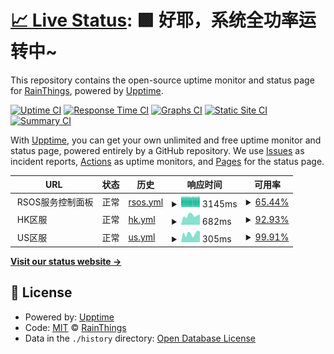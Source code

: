 # [📈 Live Status](https://status.ano404.top): <!--live status--> **🟩 好耶，系统全功率运转中~**

This repository contains the open-source uptime monitor and status page for [RainThings](rainthings.ml), powered by [Upptime](https://github.com/upptime/upptime).

[![Uptime CI](https://github.com/RainThings/uptime/workflows/Uptime%20CI/badge.svg)](https://github.com/RainThings/uptime/actions?query=workflow%3A%22Uptime+CI%22)
[![Response Time CI](https://github.com/RainThings/uptime/workflows/Response%20Time%20CI/badge.svg)](https://github.com/RainThings/uptime/actions?query=workflow%3A%22Response+Time+CI%22)
[![Graphs CI](https://github.com/RainThings/uptime/workflows/Graphs%20CI/badge.svg)](https://github.com/RainThings/uptime/actions?query=workflow%3A%22Graphs+CI%22)
[![Static Site CI](https://github.com/RainThings/uptime/workflows/Static%20Site%20CI/badge.svg)](https://github.com/RainThings/uptime/actions?query=workflow%3A%22Static+Site+CI%22)
[![Summary CI](https://github.com/RainThings/uptime/workflows/Summary%20CI/badge.svg)](https://github.com/RainThings/uptime/actions?query=workflow%3A%22Summary+CI%22)

With [Upptime](https://upptime.js.org), you can get your own unlimited and free uptime monitor and status page, powered entirely by a GitHub repository. We use [Issues](https://github.com/RainThings/uptime/issues) as incident reports, [Actions](https://github.com/RainThings/uptime/actions) as uptime monitors, and [Pages](https://status.ano404.top) for the status page.

<!--start: status pages-->
<!-- This summary is generated by Upptime (https://github.com/upptime/upptime) -->
<!-- Do not edit this manually, your changes will be overwritten -->
<!-- prettier-ignore -->
| URL | 状态 | 历史 | 响应时间 | 可用率 |
| --- | ------ | ------- | ------------- | ------ |
| <img alt="" src="https://icons.duckduckgo.com/ip3/$us_site.ico" height="13"> RSOS服务控制面板 | 正常 | [rsos.yml](https://github.com/jkaaa404/uptime/commits/HEAD/history/rsos.yml) | <details><summary><img alt="响应时间趋势" src="./graphs/rsos/response-time-week.png" height="20"> 3145ms</summary><br><a href="https://status.ano404.top/history/rsos"><img alt="响应时间 757" src="https://img.shields.io/endpoint?url=https%3A%2F%2Fraw.githubusercontent.com%2Fjkaaa404%2Fuptime%2FHEAD%2Fapi%2Frsos%2Fresponse-time.json"></a><br><a href="https://status.ano404.top/history/rsos"><img alt="24小时响应时间 3304" src="https://img.shields.io/endpoint?url=https%3A%2F%2Fraw.githubusercontent.com%2Fjkaaa404%2Fuptime%2FHEAD%2Fapi%2Frsos%2Fresponse-time-day.json"></a><br><a href="https://status.ano404.top/history/rsos"><img alt="7天响应时间 3145" src="https://img.shields.io/endpoint?url=https%3A%2F%2Fraw.githubusercontent.com%2Fjkaaa404%2Fuptime%2FHEAD%2Fapi%2Frsos%2Fresponse-time-week.json"></a><br><a href="https://status.ano404.top/history/rsos"><img alt="30天响应时间 2139" src="https://img.shields.io/endpoint?url=https%3A%2F%2Fraw.githubusercontent.com%2Fjkaaa404%2Fuptime%2FHEAD%2Fapi%2Frsos%2Fresponse-time-month.json"></a><br><a href="https://status.ano404.top/history/rsos"><img alt="1年响应时间 761" src="https://img.shields.io/endpoint?url=https%3A%2F%2Fraw.githubusercontent.com%2Fjkaaa404%2Fuptime%2FHEAD%2Fapi%2Frsos%2Fresponse-time-year.json"></a></details> | <details><summary><a href="https://status.ano404.top/history/rsos">65.44%</a></summary><a href="https://status.ano404.top/history/rsos"><img alt="可用率 99.76%" src="https://img.shields.io/endpoint?url=https%3A%2F%2Fraw.githubusercontent.com%2Fjkaaa404%2Fuptime%2FHEAD%2Fapi%2Frsos%2Fuptime.json"></a><br><a href="https://status.ano404.top/history/rsos"><img alt="4小时可用率 53.60%" src="https://img.shields.io/endpoint?url=https%3A%2F%2Fraw.githubusercontent.com%2Fjkaaa404%2Fuptime%2FHEAD%2Fapi%2Frsos%2Fuptime-day.json"></a><br><a href="https://status.ano404.top/history/rsos"><img alt="7日可用率 65.44%" src="https://img.shields.io/endpoint?url=https%3A%2F%2Fraw.githubusercontent.com%2Fjkaaa404%2Fuptime%2FHEAD%2Fapi%2Frsos%2Fuptime-week.json"></a><br><a href="https://status.ano404.top/history/rsos"><img alt="30日可用率 89.75%" src="https://img.shields.io/endpoint?url=https%3A%2F%2Fraw.githubusercontent.com%2Fjkaaa404%2Fuptime%2FHEAD%2Fapi%2Frsos%2Fuptime-month.json"></a><br><a href="https://status.ano404.top/history/rsos"><img alt="1年可用率 99.15%" src="https://img.shields.io/endpoint?url=https%3A%2F%2Fraw.githubusercontent.com%2Fjkaaa404%2Fuptime%2FHEAD%2Fapi%2Frsos%2Fuptime-year.json"></a></details>
| <img alt="" src="https://icons.duckduckgo.com/ip3/$hk_server.ico" height="13"> HK区服 | 正常 | [hk.yml](https://github.com/jkaaa404/uptime/commits/HEAD/history/hk.yml) | <details><summary><img alt="响应时间趋势" src="./graphs/hk/response-time-week.png" height="20"> 682ms</summary><br><a href="https://status.ano404.top/history/hk"><img alt="响应时间 627" src="https://img.shields.io/endpoint?url=https%3A%2F%2Fraw.githubusercontent.com%2Fjkaaa404%2Fuptime%2FHEAD%2Fapi%2Fhk%2Fresponse-time.json"></a><br><a href="https://status.ano404.top/history/hk"><img alt="24小时响应时间 707" src="https://img.shields.io/endpoint?url=https%3A%2F%2Fraw.githubusercontent.com%2Fjkaaa404%2Fuptime%2FHEAD%2Fapi%2Fhk%2Fresponse-time-day.json"></a><br><a href="https://status.ano404.top/history/hk"><img alt="7天响应时间 682" src="https://img.shields.io/endpoint?url=https%3A%2F%2Fraw.githubusercontent.com%2Fjkaaa404%2Fuptime%2FHEAD%2Fapi%2Fhk%2Fresponse-time-week.json"></a><br><a href="https://status.ano404.top/history/hk"><img alt="30天响应时间 640" src="https://img.shields.io/endpoint?url=https%3A%2F%2Fraw.githubusercontent.com%2Fjkaaa404%2Fuptime%2FHEAD%2Fapi%2Fhk%2Fresponse-time-month.json"></a><br><a href="https://status.ano404.top/history/hk"><img alt="1年响应时间 635" src="https://img.shields.io/endpoint?url=https%3A%2F%2Fraw.githubusercontent.com%2Fjkaaa404%2Fuptime%2FHEAD%2Fapi%2Fhk%2Fresponse-time-year.json"></a></details> | <details><summary><a href="https://status.ano404.top/history/hk">92.93%</a></summary><a href="https://status.ano404.top/history/hk"><img alt="可用率 60.79%" src="https://img.shields.io/endpoint?url=https%3A%2F%2Fraw.githubusercontent.com%2Fjkaaa404%2Fuptime%2FHEAD%2Fapi%2Fhk%2Fuptime.json"></a><br><a href="https://status.ano404.top/history/hk"><img alt="4小时可用率 50.53%" src="https://img.shields.io/endpoint?url=https%3A%2F%2Fraw.githubusercontent.com%2Fjkaaa404%2Fuptime%2FHEAD%2Fapi%2Fhk%2Fuptime-day.json"></a><br><a href="https://status.ano404.top/history/hk"><img alt="7日可用率 92.93%" src="https://img.shields.io/endpoint?url=https%3A%2F%2Fraw.githubusercontent.com%2Fjkaaa404%2Fuptime%2FHEAD%2Fapi%2Fhk%2Fuptime-week.json"></a><br><a href="https://status.ano404.top/history/hk"><img alt="30日可用率 98.18%" src="https://img.shields.io/endpoint?url=https%3A%2F%2Fraw.githubusercontent.com%2Fjkaaa404%2Fuptime%2FHEAD%2Fapi%2Fhk%2Fuptime-month.json"></a><br><a href="https://status.ano404.top/history/hk"><img alt="1年可用率 99.43%" src="https://img.shields.io/endpoint?url=https%3A%2F%2Fraw.githubusercontent.com%2Fjkaaa404%2Fuptime%2FHEAD%2Fapi%2Fhk%2Fuptime-year.json"></a></details>
| <img alt="" src="https://icons.duckduckgo.com/ip3/$us_server.ico" height="13"> US区服 | 正常 | [us.yml](https://github.com/jkaaa404/uptime/commits/HEAD/history/us.yml) | <details><summary><img alt="响应时间趋势" src="./graphs/us/response-time-week.png" height="20"> 305ms</summary><br><a href="https://status.ano404.top/history/us"><img alt="响应时间 268" src="https://img.shields.io/endpoint?url=https%3A%2F%2Fraw.githubusercontent.com%2Fjkaaa404%2Fuptime%2FHEAD%2Fapi%2Fus%2Fresponse-time.json"></a><br><a href="https://status.ano404.top/history/us"><img alt="24小时响应时间 344" src="https://img.shields.io/endpoint?url=https%3A%2F%2Fraw.githubusercontent.com%2Fjkaaa404%2Fuptime%2FHEAD%2Fapi%2Fus%2Fresponse-time-day.json"></a><br><a href="https://status.ano404.top/history/us"><img alt="7天响应时间 305" src="https://img.shields.io/endpoint?url=https%3A%2F%2Fraw.githubusercontent.com%2Fjkaaa404%2Fuptime%2FHEAD%2Fapi%2Fus%2Fresponse-time-week.json"></a><br><a href="https://status.ano404.top/history/us"><img alt="30天响应时间 306" src="https://img.shields.io/endpoint?url=https%3A%2F%2Fraw.githubusercontent.com%2Fjkaaa404%2Fuptime%2FHEAD%2Fapi%2Fus%2Fresponse-time-month.json"></a><br><a href="https://status.ano404.top/history/us"><img alt="1年响应时间 272" src="https://img.shields.io/endpoint?url=https%3A%2F%2Fraw.githubusercontent.com%2Fjkaaa404%2Fuptime%2FHEAD%2Fapi%2Fus%2Fresponse-time-year.json"></a></details> | <details><summary><a href="https://status.ano404.top/history/us">99.91%</a></summary><a href="https://status.ano404.top/history/us"><img alt="可用率 63.17%" src="https://img.shields.io/endpoint?url=https%3A%2F%2Fraw.githubusercontent.com%2Fjkaaa404%2Fuptime%2FHEAD%2Fapi%2Fus%2Fuptime.json"></a><br><a href="https://status.ano404.top/history/us"><img alt="4小时可用率 100.00%" src="https://img.shields.io/endpoint?url=https%3A%2F%2Fraw.githubusercontent.com%2Fjkaaa404%2Fuptime%2FHEAD%2Fapi%2Fus%2Fuptime-day.json"></a><br><a href="https://status.ano404.top/history/us"><img alt="7日可用率 99.91%" src="https://img.shields.io/endpoint?url=https%3A%2F%2Fraw.githubusercontent.com%2Fjkaaa404%2Fuptime%2FHEAD%2Fapi%2Fus%2Fuptime-week.json"></a><br><a href="https://status.ano404.top/history/us"><img alt="30日可用率 99.98%" src="https://img.shields.io/endpoint?url=https%3A%2F%2Fraw.githubusercontent.com%2Fjkaaa404%2Fuptime%2FHEAD%2Fapi%2Fus%2Fuptime-month.json"></a><br><a href="https://status.ano404.top/history/us"><img alt="1年可用率 99.18%" src="https://img.shields.io/endpoint?url=https%3A%2F%2Fraw.githubusercontent.com%2Fjkaaa404%2Fuptime%2FHEAD%2Fapi%2Fus%2Fuptime-year.json"></a></details>

<!--end: status pages-->

[**Visit our status website →**](https://status.ano404.top)

## 📄 License

- Powered by: [Upptime](https://github.com/upptime/upptime)
- Code: [MIT](./LICENSE) © [RainThings](rainthings.ml)
- Data in the `./history` directory: [Open Database License](https://opendatacommons.org/licenses/odbl/1-0/)
